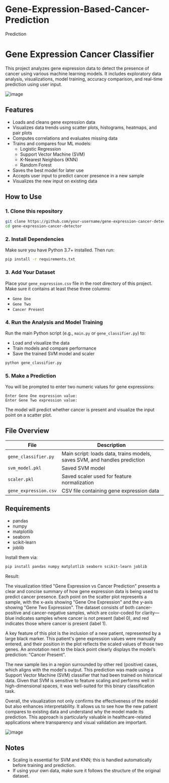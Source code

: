 # Gene-Expression-Based-Cancer-Prediction
Prediction

# Gene Expression Cancer Classifier

This project analyzes gene expression data to detect the presence of cancer using various machine learning models. It includes exploratory data analysis, visualizations, model training, accuracy comparison, and real-time prediction using user input.

![image](https://github.com/user-attachments/assets/da12b6e4-1e80-4191-b539-2b93b57cabf8)


## Features

- Loads and cleans gene expression data
- Visualizes data trends using scatter plots, histograms, heatmaps, and pair plots
- Computes correlations and evaluates missing data
- Trains and compares four ML models:
  - Logistic Regression
  - Support Vector Machine (SVM)
  - K-Nearest Neighbors (KNN)
  - Random Forest
- Saves the best model for later use
- Accepts user input to predict cancer presence in a new sample
- Visualizes the new input on existing data

## How to Use

### 1. Clone this repository

```bash
git clone https://github.com/your-username/gene-expression-cancer-detector.git
cd gene-expression-cancer-detector
```

### 2. Install Dependencies

Make sure you have Python 3.7+ installed. Then run:

```bash
pip install -r requirements.txt
```

### 3. Add Your Dataset

Place your `gene_expression.csv` file in the root directory of this project. Make sure it contains at least these three columns:
- `Gene One`
- `Gene Two`
- `Cancer Present`

### 4. Run the Analysis and Model Training

Run the main Python script (e.g., `main.py` or `gene_classifier.py`) to:
- Load and visualize the data
- Train models and compare performance
- Save the trained SVM model and scaler

```bash
python gene_classifier.py
```

### 5. Make a Prediction

You will be prompted to enter two numeric values for gene expressions:

```
Enter Gene One expression value:
Enter Gene Two expression value:
```

The model will predict whether cancer is present and visualize the input point on a scatter plot.

## File Overview

| File | Description |
|------|-------------|
| `gene_classifier.py` | Main script: loads data, trains models, saves SVM, and handles prediction |
| `svm_model.pkl` | Saved SVM model |
| `scaler.pkl` | Saved scaler used for feature normalization |
| `gene_expression.csv` | CSV file containing gene expression data |

## Requirements

- pandas  
- numpy  
- matplotlib  
- seaborn  
- scikit-learn  
- joblib  

Install them via:

```bash
pip install pandas numpy matplotlib seaborn scikit-learn joblib


```




Result:

The visualization titled "Gene Expression vs Cancer Prediction" presents a clear and concise summary of how gene expression data is being used to predict cancer presence. Each point on the scatter plot represents a sample, with the x-axis showing "Gene One Expression" and the y-axis showing "Gene Two Expression". The dataset consists of both cancer-positive and cancer-negative samples, which are color-coded for clarity—blue indicates samples where cancer is not present (label 0), and red indicates those where cancer is present (label 1).

A key feature of this plot is the inclusion of a new patient, represented by a large black marker. This patient's gene expression values were manually entered, and their position in the plot reflects the scaled values of those two genes. An annotation next to the black point clearly displays the model’s prediction: "Cancer Present".

The new sample lies in a region surrounded by other red (positive) cases, which aligns with the model's output. This prediction was made using a Support Vector Machine (SVM) classifier that had been trained on historical data. Given that SVM is sensitive to feature scaling and performs well in high-dimensional spaces, it was well-suited for this binary classification task.

Overall, the visualization not only confirms the effectiveness of the model but also enhances interpretability. It allows us to see how the new patient compares to existing data and understand why the model made its prediction. This approach is particularly valuable in healthcare-related applications where transparency and visual validation are important.









![image](https://github.com/user-attachments/assets/e2d0c4ea-02d9-467c-959c-27ceba98ace3)



















## Notes

- Scaling is essential for SVM and KNN; this is handled automatically before training and prediction.
- If using your own data, make sure it follows the structure of the original dataset.

